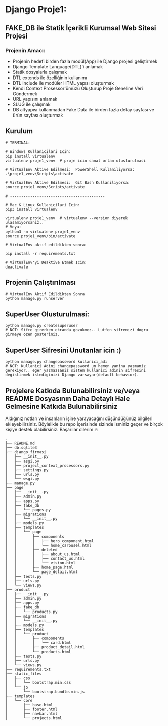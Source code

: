 # **Django** Proje1:
## FAKE_DB ile Statik İçerikli Kurumsal Web Sitesi Projesi

### Projenin Amacı:
* Projenin hedefi birden fazla modül(App) ile Django projesi geliştirmek
* Django Template Language(DTL)'i anlamak
* Statik dosyalarla çalışmak
* DTL extends ile özelliğinin kullanımı
* DTL include ile modüler HTML yapısı oluşturmak
* Kendi Context Prosessor'ümüzü Oluşturup Proje Geneline Veri Göndermek
* URL yapısını anlamak
* SLUG ile çalışmak
* DB altyapısı kullanmadan Fake Data ile birden fazla detay sayfası ve ürün sayfası oluşturmak

## Kurulum
```shell
# TERMINAL:

# Windows Kullanicilari Icin:
pip install virtualenv
virtualenv proje1_venv  # proje icin sanal ortam olusturulmasi

# VirtualEnv Aktive Edilmesi:  PowerShell Kullaniliyorsa:
.\proje1_venv\Scripts\activate

# VirtualEnv Aktive Edilmesi:  Git Bash Kullaniliyorsa:
source proje1_venv/Scripts/activate

# ------------------------------------------

# Mac & Linux Kullanicilari Icin:
pip3 install virtualenv

virtualenv proje1_venv  # virtualenv --version diyerek ulasamiyorsaniz..
# Veya:
python3 -m virtualenv proje1_venv
source proje1_venv/bin/activate

# VirtualEnv aktif edildikten sonra:

pip install -r requirements.txt

# VirtualEnv'yi Deaktive Etmek Icin:
deactivate
```

## Projenin Çalıştırılması
```shell
# VirtualEnv Aktif Edildikten Sonra
python manage.py runserver
```

## SuperUser Olusturulmasi:
```shell
python manage.py createsuperuser
# NOT: Sifre girerken ekranda gozukmez.. Lutfen sifrenizi dogru girmeye ozen gosteriniz.
```

## SuperUser Sifresini Unutanlar icin :)
```shell
python manage.py changepassword kullanici_adi
# NOT: Kullanici Adini changepassword un hemen yanina yazmaniz gerekiyor.. eger yazmazsaniz sistem kullanici adinin sifresini degistirmek istediginizi Django varsayar(default behavior).
```

## Projelere Katkıda Bulunabilirsiniz ve/veya README Dosyasının Daha Detaylı Hale Gelmesine Katkıda Bulunabilirsiniz
Aldığınız notları ve insanların işine yarayacağını düşündüğünüz bilgileri ekleyebilirsiniz. Böylelikle bu repo içerisinde sizinde isminiz geçer ve birçok kişiye destek olabilirsiniz. Başarılar dilerim 🔥

```
.
├── README.md
├── db.sqlite3
├── django_firmasi
│   ├── __init__.py
│   ├── asgi.py
│   ├── project_context_processors.py
│   ├── settings.py
│   ├── urls.py
│   └── wsgi.py
├── manage.py
├── page
│   ├── __init__.py
│   ├── admin.py
│   ├── apps.py
│   ├── fake_db
│   │   └── pages.py
│   ├── migrations
│   │   └── __init__.py
│   ├── models.py
│   ├── templates
│   │   └── page
│   │       ├── components
│   │       │   ├── hero_component.html
│   │       │   └── home_carousel.html
│   │       ├── deleted
│   │       │   ├── about_us.html
│   │       │   ├── contact_us.html
│   │       │   └── vision.html
│   │       ├── home_page.html
│   │       └── page_detail.html
│   ├── tests.py
│   ├── urls.py
│   └── views.py
├── product
│   ├── __init__.py
│   ├── admin.py
│   ├── apps.py
│   ├── fake_db
│   │   └── products.py
│   ├── migrations
│   │   └── __init__.py
│   ├── models.py
│   ├── templates
│   │   └── product
│   │       ├── components
│   │       │   └── card.html
│   │       ├── product_detail.html
│   │       └── products.html
│   ├── tests.py
│   ├── urls.py
│   └── views.py
├── requirements.txt
├── static_files
│   ├── css
│   │   └── bootstrap.min.css
│   └── js
│       └── bootstrap.bundle.min.js
├── templates
│   └── core
│       ├── base.html
│       ├── footer.html
│       ├── navbar.html
│       └── projects.html
```
